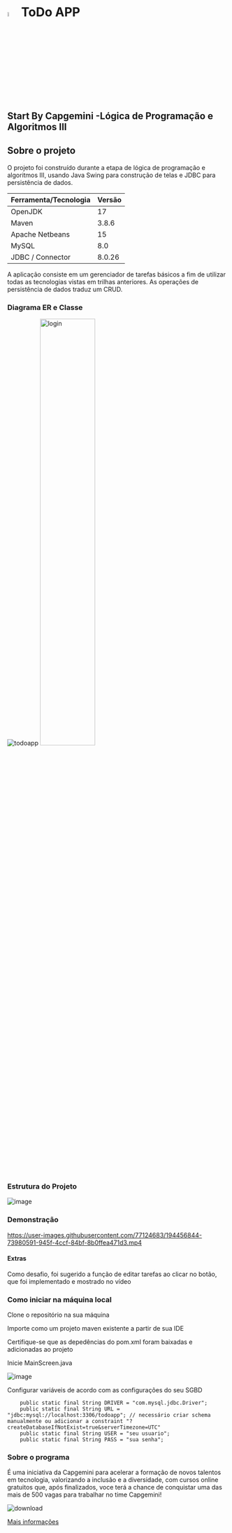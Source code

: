 # <img src="https://user-images.githubusercontent.com/77124683/194066051-ae286a3b-9a56-46f6-b2c6-431e2495db90.png" width="5%"> ToDo APP
## Start By Capgemini -Lógica de Programação e Algoritmos III 

## Sobre o projeto

O projeto foi construído durante a etapa de lógica de programação e algoritmos III, usando Java Swing para construção de telas e JDBC para persistência de dados.

Ferramenta/Tecnologia   | Versão
--------- | ------
OpenJDK | 17
Maven | 3.8.6
Apache Netbeans | 15
MySQL | 8.0
JDBC / Connector | 8.0.26

A aplicação consiste em um gerenciador de tarefas básicos a fim de utilizar todas as tecnologias vistas em trilhas anteriores. As operações de persistência de dados traduz um CRUD.

### Diagrama ER e Classe

![todoapp](https://user-images.githubusercontent.com/77124683/194144566-1688dddc-49ed-49a1-8570-2f529e575420.png)
<img alt="login" src="https://user-images.githubusercontent.com/77124683/194446747-2a1875f8-2c17-4797-841e-23a6cb21ba5a.png" width="50%">

### Estrutura do Projeto

![image](https://user-images.githubusercontent.com/77124683/194446990-720331f9-5c29-4d7b-9d4f-b3bca4b85a3a.png)

### Demonstração

https://user-images.githubusercontent.com/77124683/194456844-73980591-945f-4ccf-84bf-8b0ffea471d3.mp4

#### Extras

Como desafio, foi sugerido a função de editar tarefas ao clicar no botão, que foi implementado e mostrado no vídeo

### Como iniciar na máquina local

Clone o repositório na sua máquina

Importe como um projeto maven existente a partir de sua IDE

Certifique-se que as depedências do pom.xml foram baixadas e adicionadas ao projeto

Inicie MainScreen.java

![image](https://user-images.githubusercontent.com/77124683/194457235-3f61fd6c-3428-45c1-9812-60fabe03fe20.png)

Configurar variáveis de acordo com as configurações do seu SGBD
```
    public static final String DRIVER = "com.mysql.jdbc.Driver";
    public static final String URL = "jdbc:mysql://localhost:3306/todoapp"; // necessário criar schema manualmente ou adicionar a constraint "?createDatabaseIfNotExist=true&serverTimezone=UTC"
    public static final String USER = "seu usuario";
    public static final String PASS = "sua senha";
```

### Sobre o programa
É uma iniciativa da Capgemini para acelerar a formação de novos talentos em tecnologia, valorizando a inclusão e a diversidade, com cursos online gratuitos que, após finalizados, voce terá a chance de conquistar uma das mais de 500 vagas para trabalhar no time Capgemini!




![download](https://user-images.githubusercontent.com/77124683/190933768-0c4f8ecd-ef2b-4139-943d-2c88540e9f93.png)

[Mais informações](https://startcapgemini.com.br/)
